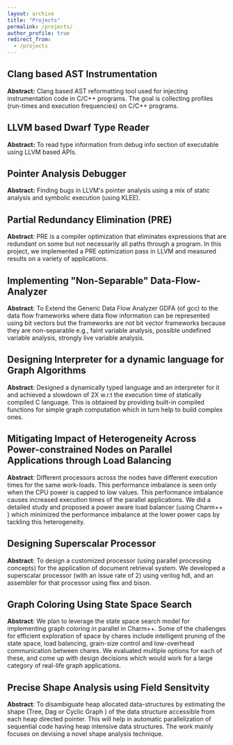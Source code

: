 ```yaml
---
layout: archive
title: "Projects"
permalink: /projects/
author_profile: true
redirect_from: 
  - /projects
---
```


Clang based AST Instrumentation <a href="https://github.com/sdasgup3/profiler-using-clang-based-ast-instrumentation" rel="some text"><i class="fab fa-fw fa-github" aria-hidden="true"></i></a>
-------------------------------------------------------------------------------------------------------------
**Abstract:** Clang based AST reformatting tool used for injecting
instrumentation code in C/C++ programs. The goal is collecting profiles
(run-times and execution frequencies) on C/C++ programs.  

LLVM based Dwarf Type Reader <a href="https://github.com/sdasgup3/dwarf-type-reader" rel="some text"><i class="fab fa-fw fa-github" aria-hidden="true" style="color:black;"></i></a>
-------------------------------------------------------------------------------------------------------------
**Abstract:** To read type information from debug info section of executable
using LLVM based APIs.

Pointer Analysis Debugger <a href="https://github.com/sdasgup3/symbolic-analysis" rel="some text"><i class="fab fa-fw fa-github" aria-hidden="true"></i></a> <a href="https://sdasgup3.github.io/files/pa_debugger.pdf" rel="some text"><i class="fa fa-file-powerpoint-o" aria-hidden="true" style="color:black;"></i></a>
-------------------------------------------------------------------------------------------------------------
**Abstract:** Finding bugs in LLVM's pointer analysis using a mix of static
analysis and symbolic execution (using KLEE).

Partial Redundancy Elimination (PRE) <a href="https://github.com/sdasgup3/PartialRedundancyElimination" rel="some text"><i class="fab fa-fw fa-github" aria-hidden="true"></i></a> <a href="https://sdasgup3.github.io/files/report_cs526.pdf" rel="some text"><i class="far fa-file-alt"></i></a>
-------------------------------------------------------------------------------------------------------------
**Abstract**: PRE is a compiler optimization that eliminates expressions that
are redundant on some but not necessarily all paths through a program. In this
project, we implemented a PRE optimization pass in LLVM and measured results on
a variety of applications. 

Implementing "Non-Separable" Data-Flow-Analyzer <a href="https://github.com/sdasgup3/NonSeparableGlobalDataFlowFramework" rel="some text"><i class="fab fa-fw fa-github" aria-hidden="true" style="color:black;"></i></a> <a href="https://sdasgup3.github.io/files/report_gdfa.pdf" rel="some text"><i class="far fa-file-alt" style="color:black;"></i></a>
-------------------------------------------------------------------------------------------------------------
**Abstract**: To Extend the Generic Data Flow Analyzer GDFA (of gcc) to the
data flow frameworks where data flow information can be represented using bit
vectors but the frameworks are not bit vector frameworks because they are
non-separable e.g., faint variable analysis, possible undefined variable
analysis, strongly live variable analysis.	

Designing Interpreter for a dynamic language for Graph Algorithms <a href="https://github.com/sdasgup3/gri" rel="some text"><i class="fab fa-fw fa-github" aria-hidden="true"></i></a> <a href="https://sdasgup3.github.io/files/report_cs598dhp.pdf" rel="some text"><i class="far fa-file-alt"></i></a>
-------------------------------------------------------------------------------------------------------------
**Abstract**: Designed a dynamically typed language and an interpreter for it
and achieved a slowdown of 2X w.r.t the execution time of statically compiled C
language. This is obtained by providing built-in compiled functions for simple
graph computation which in turn help to build complex ones.

Mitigating Impact of Heterogeneity Across Power-constrained Nodes on Parallel Applications through Load Balancing <a href="https://github.com/sdasgup3/HeterogeneityAwareLoadBalancing" rel="some text"><i class="fab fa-fw fa-github" aria-hidden="true"></i></a> <a href="https://sdasgup3.github.io/files/report_hetero.pdf" rel="some text"><i class="far fa-file-alt"></i></a>
-------------------------------------------------------------------------------------------------------------
**Abstract**: Different processors across the nodes have different execution
times for the same work-loads. This performance imbalance is seen only when the
CPU power is capped to low values. This performance imbalance causes increased
execution times of the parallel applications. We did a detailed study and
proposed a power aware load balancer (using Charm++ ) which minimized the
performance imbalance at the lower power caps by tackling this heterogeneity.  

Designing Superscalar Processor <a href="https://github.com/sdasgup3/Parallel-Processor-Design"  rel="some text"><i class="fab fa-fw fa-github" aria-hidden="true"></i></a>
-------------------------------------------------------------------------------------------------------------
**Abstract**: To design a customized processor (using parallel processing
    concepts) for the application of document retrieval system. We developed a
superscalar processor (with  an issue rate of 2) using verilog hdl, and an
assembler for that processor using flex and bison. 

Graph Coloring Using State Space Search <a href="https://github.com/sdasgup3/ParallelSudoku" rel="some text"><i class="fab fa-fw fa-github" aria-hidden="true"></i></a> <a href="https://sdasgup3.github.io/files/CS598_project_proposal.pdf" rel="some text"><i class="far fa-file-alt"></i></a>
-------------------------------------------------------------------------------------------------------------
**Abstract**: We plan to leverage the state space search model for implementing
graph coloring in parallel in Charm++. Some of the challenges for efficient
exploration of space by chares include intelligent pruning of the state space,
            load balancing, grain-size control and low-overhead communication
            between chares. We evaluated multiple options for each of these,
            and come up with design decisions which would work for a large
            category of real-life graph applications.

<!---
## Graduate Courses
 - [Scripting Languages - Design and Implementation](http://polaris.cs.illinois.edu/CS598)
 - [Advanced Compiler Construction](https://cs.illinois.edu/courses/profile/cs526/)
 - [Parallel Computer Architectures](https://courses.engr.illinois.edu/cs533/)
 - [Parallel Programming with Migratable Objects](https://wiki.cites.illinois.edu/wiki/display/cs598lvk/Home)
 - [Introduction to Parallel Programming for Scientists and Engineers](https://cs.illinois.edu/courses/profile/CS420)
-->

Precise Shape Analysis using Field Sensitvity <a href="http://www.cse.iitk.ac.in/users/karkare/MTP/2010-11/sandeep2010precise.pdf" rel="some text"><i class="far fa-file-alt"></i></a>
-------------------------------------------------------------------------------------------------------------
**Abstract**: To disambiguate heap
allocated data-structures by estimating the shape (Tree, Dag or Cyclic Graph )
of the data structure accessible from each heap directed pointer. This will
help in automatic parallelization of sequential code having heap intensive data
structures.  The work mainly focuses on devising a novel shape analysis
technique.
